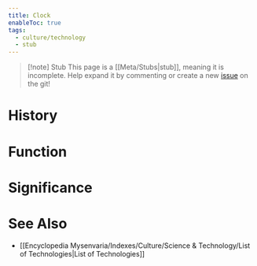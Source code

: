 ```yaml
---
title: Clock
enableToc: true
tags:
  - culture/technology
  - stub
---
```


> [!note] Stub
> This page is a [[Meta/Stubs|stub]], meaning it is incomplete. Help expand it by commenting or create a new [issue](https://github.com/RagtimeGal/quartz--encyclopedia-mysenvaria/issues/new/choose) on the git!


# History

# Function

# Significance

# See Also
- [[Encyclopedia Mysenvaria/Indexes/Culture/Science & Technology/List of Technologies|List of Technologies]]